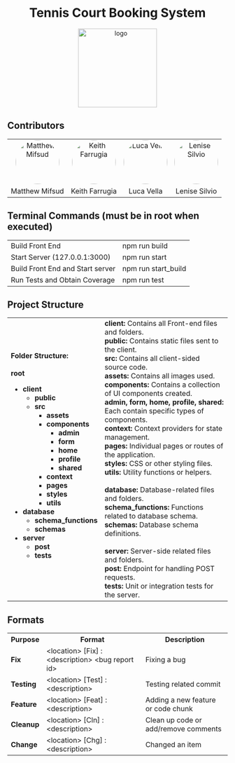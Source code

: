 <h1 align="center"> Tennis Court Booking System</h1>

<p align="center"><a target="_blank" rel="noopener noreferrer"><img width="180" src="https://i.ibb.co/z6nLrz5/logo.png" alt="logo"></a></p>

## Contributors
<div width="100%">
    <table style="margin: 0 auto;" align="center">
        <tr>
            <td align="center"><a href="https://github.com/mifsudmatthew"><img alt="Matthew Mifsud" style="width: 100px; border-radius: 50%;" src="https://avatars.githubusercontent.com/u/97695752?v=4"/></a></td>
            <td align="center"><a href="https://github.com/KeithFarrugia"><img alt="Keith Farrugia" style="width: 100px; border-radius: 50%;" src="https://avatars.githubusercontent.com/u/148719589?v=4"/></a></td>
            <td align="center"><a href="https://github.com/FirePhoenixBro"><img alt="Luca Vella" style="width: 100px; border-radius: 50%;" src="https://avatars.githubusercontent.com/u/104022853?v=4"/></a></td>
            <td align="center"><a href="https://github.com/lensil"><img alt="Lenise Silvio" style="width: 100px; border-radius: 50%;" src="https://avatars.githubusercontent.com/u/147991201?v=4"/></a></td>
        </tr>
        <tr>
            <td align="center"> Matthew Mifsud </td>
            <td align="center"> Keith Farrugia </td>
            <td align="center"> Luca Vella </td>
            <td align="center"> Lenise Silvio </td>
        </tr>
    </table>
</div>


## Terminal Commands (must be in root when executed)

<table align="center">
    <tr>
    <td>Build Front End</td>
    <td>npm run build</td>
    </tr> 
    <tr>
    <td>Start Server  (127.0.0.1:3000)</td>
    <td>
    npm run start
    </td>
    </tr>
    <tr>
    <td>Build Front End and Start server</td>
    <td>
    npm run start_build
    </td>
    </tr>
    <tr>
    <td>Run Tests and Obtain Coverage</td>
    <td>
    npm run test
    </td>
    </tr>
</table>

## Project Structure

<table style="margin: 0 auto;" align="center">
  <tr>
    <td>
      <b>Folder Structure:</b>
      <br>
      <br><b>root</b>
      <ul>
        <li><b>client</b>
          <ul>
            <li><b>public</b></li>
            <li><b>src</b>
              <ul>
                <li><b>assets</b></li>
                <li><b>components</b>
                  <ul>
                    <li><b>admin</b></li>
                    <li><b>form</b></li>
                    <li><b>home</b></li>
                    <li><b>profile</b></li>
                    <li><b>shared</b></li>
                  </ul>
                </li>
                <li><b>context</b></li>
                <li><b>pages</b></li>
                <li><b>styles</b></li>
                <li><b>utils</b></li>
              </ul>
            </li>
          </ul>
        </li>
        <li><b>database</b>
          <ul>
            <li><b>schema_functions</b></li>
            <li><b>schemas</b></li>
          </ul>
        </li>
        <li><b>server</b>
          <ul>
            <li><b>post</b></li>
            <li><b>tests</b></li>
          </ul>
        </li>
      </ul>
    </td>
    <td>
      <b>client:</b> Contains all Front-end files and folders.
      <br>
      <b style="padding-left:'20px'">public:</b> Contains static files sent to the client.
      <br>
      <b>src:</b> Contains all client-sided source code.
      <br>
      <b>assets:</b> Contains all images used.
      <br>
      <b>components:</b> Contains a collection of UI components created.
      <br>
      <b>admin, form, home, profile, shared:</b> Each contain specific types of components.
      <br>
      <b>context:</b> Context providers for state management.
      <br>
      <b>pages:</b> Individual pages or routes of the application.
      <br>
      <b>styles:</b> CSS or other styling files.
      <br>
      <b>utils:</b> Utility functions or helpers.
      <br>
      <br>
      <b>database:</b> Database-related files and folders.
      <br>
      <b>schema_functions:</b> Functions related to database schema.
      <br>
      <b>schemas:</b> Database schema definitions.
      <br>
      <br>
      <b>server:</b> Server-side related files and folders.
      <br>
      <b>post:</b> Endpoint for handling POST requests.
      <br>
      <b>tests:</b> Unit or integration tests for the server.
    </td>
  </tr>
</table>





## Formats

<table align="center">
  <tr>
    <th><b>Purpose</b></th>
    <th> Format</th>
    <th> Description</th>
  </tr>

  <tr>
    <td><b>Fix</b></td>
    <td>&lt;location&gt; [Fix] : &lt;description&gt; &lt;bug report id&gt;</td>
    <td>Fixing a bug</td>
  </tr>
  
  <tr>
    <td><b>Testing</b></td>
    <td>&lt;location&gt; [Test] : &lt;description&gt;</td>
    <td>Testing related commit</td>
  </tr>

  <tr>
    <td><b>Feature</b></td>
    <td>&lt;location&gt; [Feat] : &lt;description&gt;</td>
    <td>Adding a new feature or code chunk</td>
  </tr>

  <tr>
    <td><b>Cleanup</b></td>
    <td>&lt;location&gt; [Cln] : &lt;description&gt;</td>
    <td>Clean up code or add/remove comments</td>
  </tr>

  <tr>
    <td><b>Change</b></td>
    <td>&lt;location&gt; [Chg] : &lt;description&gt;</td>
    <td>Changed an item</td>
  </tr>
</table>
